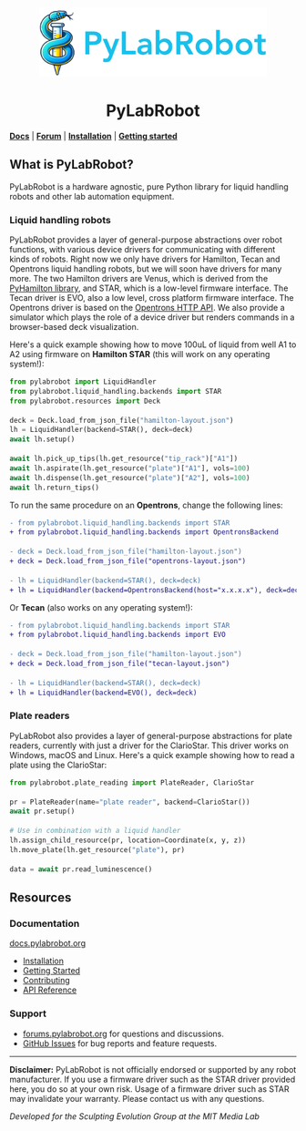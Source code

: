 <div style="text-align: center" align="center">
<img width="400" src=".github/img/logo.png" />
<h1>PyLabRobot</h1>
</div>

[**Docs**](https://docs.pylabrobot.org) | [**Forum**](https://forums.pylabrobot.org) | [**Installation**](https://docs.pylabrobot.org/installation.html) | [**Getting started**](https://docs.pylabrobot.org/basic.html)

## What is PyLabRobot?

PyLabRobot is a hardware agnostic, pure Python library for liquid handling robots and other lab automation equipment.

### Liquid handling robots

PyLabRobot provides a layer of general-purpose abstractions over robot functions, with various device drivers for communicating with different kinds of robots. Right now we only have drivers for Hamilton, Tecan and Opentrons liquid handling robots, but we will soon have drivers for many more. The two Hamilton drivers are Venus, which is derived from the [PyHamilton library](https://github.com/dgretton/pyhamilton), and STAR, which is a low-level firmware interface. The Tecan driver is EVO, also a low level, cross platform firmware interface. The Opentrons driver is based on the [Opentrons HTTP API](https://github.com/rickwierenga/opentrons-python-api). We also provide a simulator which plays the role of a device driver but renders commands in a browser-based deck visualization.

Here's a quick example showing how to move 100uL of liquid from well A1 to A2 using firmware on **Hamilton STAR** (this will work on any operating system!):

```python
from pylabrobot import LiquidHandler
from pylabrobot.liquid_handling.backends import STAR
from pylabrobot.resources import Deck

deck = Deck.load_from_json_file("hamilton-layout.json")
lh = LiquidHandler(backend=STAR(), deck=deck)
await lh.setup()

await lh.pick_up_tips(lh.get_resource("tip_rack")["A1"])
await lh.aspirate(lh.get_resource("plate")["A1"], vols=100)
await lh.dispense(lh.get_resource("plate")["A2"], vols=100)
await lh.return_tips()
```

To run the same procedure on an **Opentrons**, change the following lines:

```diff
- from pylabrobot.liquid_handling.backends import STAR
+ from pylabrobot.liquid_handling.backends import OpentronsBackend

- deck = Deck.load_from_json_file("hamilton-layout.json")
+ deck = Deck.load_from_json_file("opentrons-layout.json")

- lh = LiquidHandler(backend=STAR(), deck=deck)
+ lh = LiquidHandler(backend=OpentronsBackend(host="x.x.x.x"), deck=deck)
```

Or **Tecan** (also works on any operating system!):

```diff
- from pylabrobot.liquid_handling.backends import STAR
+ from pylabrobot.liquid_handling.backends import EVO

- deck = Deck.load_from_json_file("hamilton-layout.json")
+ deck = Deck.load_from_json_file("tecan-layout.json")

- lh = LiquidHandler(backend=STAR(), deck=deck)
+ lh = LiquidHandler(backend=EVO(), deck=deck)
```

### Plate readers

PyLabRobot also provides a layer of general-purpose abstractions for plate readers, currently with just a driver for the ClarioStar. This driver works on Windows, macOS and Linux. Here's a quick example showing how to read a plate using the ClarioStar:

```python
from pylabrobot.plate_reading import PlateReader, ClarioStar

pr = PlateReader(name="plate reader", backend=ClarioStar())
await pr.setup()

# Use in combination with a liquid handler
lh.assign_child_resource(pr, location=Coordinate(x, y, z))
lh.move_plate(lh.get_resource("plate"), pr)

data = await pr.read_luminescence()
```

## Resources

### Documentation

[docs.pylabrobot.org](https://docs.pylabrobot.org)

- [Installation](https://docs.pylabrobot.org/installation.html)
- [Getting Started](https://docs.pylabrobot.org/basic.html)
- [Contributing](CONTRIBUTING.md)
- [API Reference](https://docs.pylabrobot.org/pylabrobot.html)

### Support

- [forums.pylabrobot.org](https://forums.pylabrobot.org) for questions and discussions.
- [GitHub Issues](https://github.com/pylabrobot/pylabrobot/issues) for bug reports and feature requests.

---

**Disclaimer:** PyLabRobot is not officially endorsed or supported by any robot manufacturer. If you use a firmware driver such as the STAR driver provided here, you do so at your own risk. Usage of a firmware driver such as STAR may invalidate your warranty. Please contact us with any questions.

_Developed for the Sculpting Evolution Group at the MIT Media Lab_
